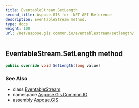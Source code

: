 ```yaml
---
title: EventableStream.SetLength
second_title: Aspose.GIS for .NET API Reference
description: EventableStream method. 
type: docs
weight: 100
url: /net/aspose.gis.common.io/eventablestream/setlength/
---
```

## EventableStream.SetLength method

```csharp
public override void SetLength(long value)
```

### See Also

* class [EventableStream](../)
* namespace [Aspose.Gis.Common.IO](../../eventablestream/)
* assembly [Aspose.GIS](../../../)


